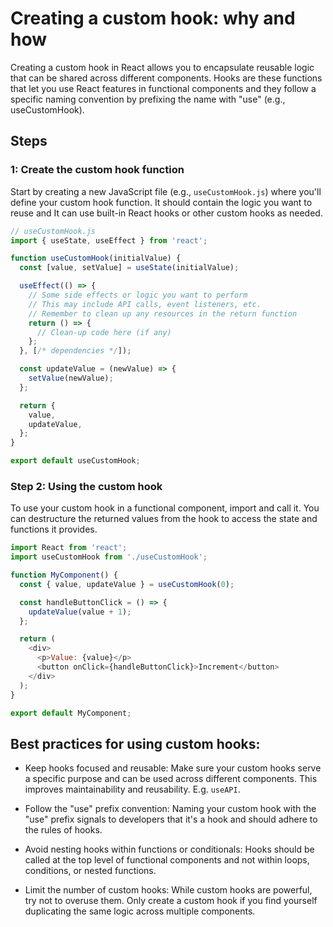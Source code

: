 # Creating a custom hook: why and how

Creating a custom hook in React allows you to encapsulate reusable logic that can be shared across different components. Hooks are these functions that let you use React features in functional components and they follow a specific naming convention by prefixing the name with "use" (e.g., useCustomHook).

## Steps
### 1: Create the custom hook function

Start by creating a new JavaScript file (e.g., ``useCustomHook.js``) where you'll define your custom hook function. It should contain the logic you want to reuse and It can use built-in React hooks or other custom hooks as needed.

```javascript
// useCustomHook.js
import { useState, useEffect } from 'react';

function useCustomHook(initialValue) {
  const [value, setValue] = useState(initialValue);

  useEffect(() => {
    // Some side effects or logic you want to perform
    // This may include API calls, event listeners, etc.
    // Remember to clean up any resources in the return function
    return () => {
      // Clean-up code here (if any)
    };
  }, [/* dependencies */]);

  const updateValue = (newValue) => {
    setValue(newValue);
  };

  return {
    value,
    updateValue,
  };
}

export default useCustomHook;
```

### Step 2: Using the custom hook

To use your custom hook in a functional component, import and call it. You can destructure the returned values from the hook to access the state and functions it provides.

```javascript
import React from 'react';
import useCustomHook from './useCustomHook';

function MyComponent() {
  const { value, updateValue } = useCustomHook(0);

  const handleButtonClick = () => {
    updateValue(value + 1);
  };

  return (
    <div>
      <p>Value: {value}</p>
      <button onClick={handleButtonClick}>Increment</button>
    </div>
  );
}

export default MyComponent;
```

## Best practices for using custom hooks:

- Keep hooks focused and reusable: Make sure your custom hooks serve a specific purpose and can be used across different components. This improves maintainability and reusability. E.g. ```useAPI```.

- Follow the "use" prefix convention: Naming your custom hook with the "use" prefix signals to developers that it's a hook and should adhere to the rules of hooks.

- Avoid nesting hooks within functions or conditionals: Hooks should be called at the top level of functional components and not within loops, conditions, or nested functions.

- Limit the number of custom hooks: While custom hooks are powerful, try not to overuse them. Only create a custom hook if you find yourself duplicating the same logic across multiple components.
